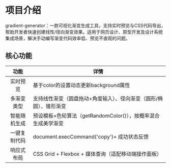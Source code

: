 # 项目介绍

gradient-generator：一款可视化渐变生成工具，支持实时预览与CSS代码导出，帮助开发者快速创建线性/径向渐变效果。适用于网页设计、原型开发及设计系统集成场景，解决手动编写渐变代码效率低、预览不直观的问题。

## 核心功能
|功能|详情|
|:---:|------------------------------------------------------------|
|​实时预览|基于color的设置动态更新background属性|
|多渐变类型|支持线性渐变（圆盘拖动+角度输入）、径向渐变（圆形/椭圆）、锥形渐变| 
|​智能随机生成|预设模板+色轮算法（getRandomColor()），按概率混合生成美学渐变|  
|​一键复制代码|document.execCommand('copy')+ 成功状态反馈|
|​响应式布局|CSS Grid + Flexbox + 媒体查询（适配移动端操作面板）|